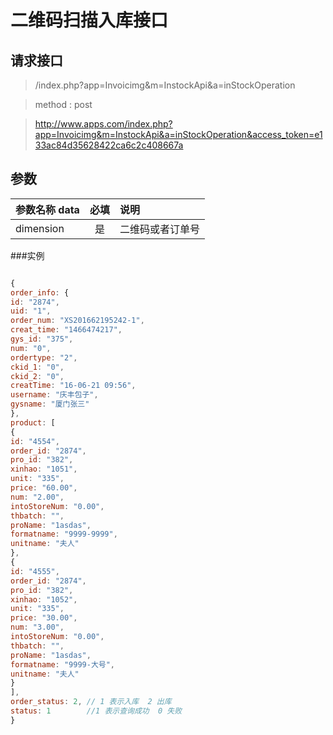 # 二维码扫描入库接口
## 请求接口 

> /index.php?app=Invoicimg&m=InstockApi&a=inStockOperation

>  method : post

> http://www.apps.com/index.php?app=Invoicimg&m=InstockApi&a=inStockOperation&access_token=e133ac84d35628422ca6c2c408667a
## 参数

| 参数名称  data    |    必填 | 说明  |
| :-------- | :--------:| :-- |
|dimension| 是 |二维码或者订单号|



###实例
``` javascript

{
order_info: {
id: "2874",
uid: "1",
order_num: "XS201662195242-1",
creat_time: "1466474217",
gys_id: "375",
num: "0",
ordertype: "2",
ckid_1: "0",
ckid_2: "0",
creatTime: "16-06-21 09:56",
username: "庆丰包子",
gysname: "厦门张三"
},
product: [
{
id: "4554",
order_id: "2874",
pro_id: "382",
xinhao: "1051",
unit: "335",
price: "60.00",
num: "2.00",
intoStoreNum: "0.00",
thbatch: "",
proName: "1asdas",
formatname: "9999-9999",
unitname: "夫人"
},
{
id: "4555",
order_id: "2874",
pro_id: "382",
xinhao: "1052",
unit: "335",
price: "30.00",
num: "3.00",
intoStoreNum: "0.00",
thbatch: "",
proName: "1asdas",
formatname: "9999-大号",
unitname: "夫人"
}
],
order_status: 2, // 1 表示入库  2 出库
status: 1        //1 表示查询成功  0 失败
}